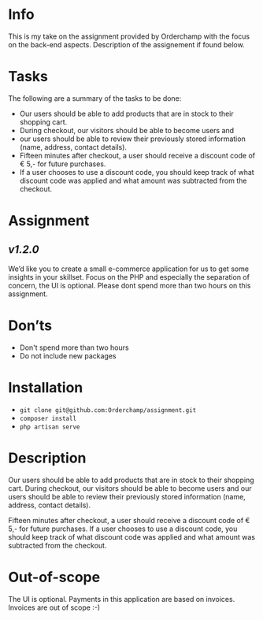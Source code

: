 # Info
This is my take on the assignment provided by Orderchamp with the focus on the back-end aspects. Description of the assignement if found below.

# Tasks
The following are a summary of the tasks to be done:
- Our users should be able to add products that are in stock to their shopping cart.
- During checkout, our visitors should be able to become users and
- our users should be able to review their previously stored information (name, address, contact details).
- Fifteen minutes after checkout, a user should receive a discount code of € 5,- for future purchases.
- If a user chooses to use a discount code, you should keep track of what discount code was applied and what amount was subtracted from the checkout.

# Assignment
## _v1.2.0_

We’d like you to create a small e-commerce application for us to get some insights in your skillset. Focus on the PHP and especially the separation of concern, the UI is optional. Please dont spend more than two hours on this assignment.

# Don’ts
- Don't spend more than two hours
- Do not include new packages

# Installation
- `git clone git@github.com:Orderchamp/assignment.git`
- `composer install`
- `php artisan serve`

# Description
Our users should be able to add products that are in stock to their shopping cart. During checkout, our visitors should be able to become users and our users should be able to review their previously stored information (name, address, contact details).

Fifteen minutes after checkout, a user should receive a discount code of € 5,- for future purchases. If a user chooses to use a discount code, you should keep track of what discount code was applied and what amount was subtracted from the checkout.

# Out-of-scope
The UI is optional. Payments in this application are based on invoices. Invoices are out of scope :-)

